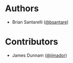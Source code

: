 # Authors

- Brian Santarelli ([@bsantare](http://github.com/bsantare))

# Contributors

- James Dunnam ([@jimador](http://github.com/jimador))
